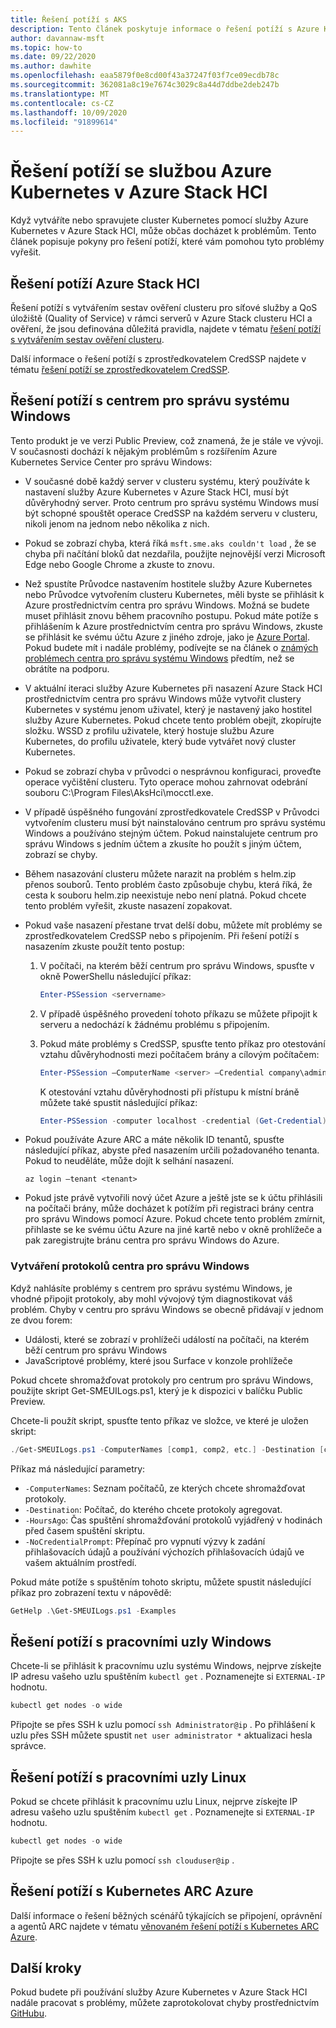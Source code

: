 ```yaml
---
title: Řešení potíží s AKS
description: Tento článek poskytuje informace o řešení potíží s Azure Kubernetes Service (AKS) na Azure Stack HCI.
author: davannaw-msft
ms.topic: how-to
ms.date: 09/22/2020
ms.author: dawhite
ms.openlocfilehash: eaa5879f0e8cd00f43a37247f03f7ce09ecdb78c
ms.sourcegitcommit: 362081a8c19e7674c3029c8a44d7ddbe2deb247b
ms.translationtype: MT
ms.contentlocale: cs-CZ
ms.lasthandoff: 10/09/2020
ms.locfileid: "91899614"
---
```

# <a name="troubleshooting-azure-kubernetes-service-on-azure-stack-hci"></a>Řešení potíží se službou Azure Kubernetes v Azure Stack HCI

Když vytváříte nebo spravujete cluster Kubernetes pomocí služby Azure Kubernetes v Azure Stack HCI, může občas docházet k problémům. Tento článek popisuje pokyny pro řešení potíží, které vám pomohou tyto problémy vyřešit.

## <a name="troubleshooting-azure-stack-hci"></a>Řešení potíží Azure Stack HCI
Řešení potíží s vytvářením sestav ověření clusteru pro síťové služby a QoS úložiště (Quality of Service) v rámci serverů v Azure Stack clusteru HCI a ověření, že jsou definována důležitá pravidla, najdete v tématu [řešení potíží s vytvářením sestav ověření clusteru](../hci/manage/validate-qos.md).

Další informace o řešení potíží s zprostředkovatelem CredSSP najdete v tématu [řešení potíží se zprostředkovatelem CredSSP](../hci/manage/troubleshoot-credssp.md).

## <a name="troubleshooting-windows-admin-center"></a>Řešení potíží s centrem pro správu systému Windows
Tento produkt je ve verzi Public Preview, což znamená, že je stále ve vývoji. V současnosti dochází k nějakým problémům s rozšířením Azure Kubernetes Service Center pro správu Windows: 
* V současné době každý server v clusteru systému, který používáte k nastavení služby Azure Kubernetes v Azure Stack HCI, musí být důvěryhodný server. Proto centrum pro správu systému Windows musí být schopné spouštět operace CredSSP na každém serveru v clusteru, nikoli jenom na jednom nebo několika z nich. 
* Pokud se zobrazí chyba, která říká `msft.sme.aks couldn't load` , že se chyba při načítání bloků dat nezdařila, použijte nejnovější verzi Microsoft Edge nebo Google Chrome a zkuste to znovu.
* Než spustíte Průvodce nastavením hostitele služby Azure Kubernetes nebo Průvodce vytvořením clusteru Kubernetes, měli byste se přihlásit k Azure prostřednictvím centra pro správu Windows. Možná se budete muset přihlásit znovu během pracovního postupu. Pokud máte potíže s přihlášením k Azure prostřednictvím centra pro správu Windows, zkuste se přihlásit ke svému účtu Azure z jiného zdroje, jako je [Azure Portal](https://portal.azure.com/). Pokud budete mít i nadále problémy, podívejte se na článek o [známých problémech centra pro správu systému Windows](/windows-server/manage/windows-admin-center/support/known-issues) předtím, než se obrátíte na podporu.
* V aktuální iteraci služby Azure Kubernetes při nasazení Azure Stack HCI prostřednictvím centra pro správu Windows může vytvořit clustery Kubernetes v systému jenom uživatel, který je nastavený jako hostitel služby Azure Kubernetes. Pokud chcete tento problém obejít, zkopírujte složku. WSSD z profilu uživatele, který hostuje službu Azure Kubernetes, do profilu uživatele, který bude vytvářet nový cluster Kubernetes.
* Pokud se zobrazí chyba v průvodci o nesprávnou konfiguraci, proveďte operace vyčištění clusteru. Tyto operace mohou zahrnovat odebrání souboru C:\Program Files\AksHci\mocctl.exe.
* V případě úspěšného fungování zprostředkovatele CredSSP v Průvodci vytvořením clusteru musí být nainstalováno centrum pro správu systému Windows a používáno stejným účtem. Pokud nainstalujete centrum pro správu Windows s jedním účtem a zkusíte ho použít s jiným účtem, zobrazí se chyby.
* Během nasazování clusteru můžete narazit na problém s helm.zip přenos souborů. Tento problém často způsobuje chybu, která říká, že cesta k souboru helm.zip neexistuje nebo není platná. Pokud chcete tento problém vyřešit, zkuste nasazení zopakovat.
* Pokud vaše nasazení přestane trvat delší dobu, můžete mít problémy se zprostředkovatelem CredSSP nebo s připojením. Při řešení potíží s nasazením zkuste použít tento postup: 
    1.  V počítači, na kterém běží centrum pro správu Windows, spusťte v okně PowerShellu následující příkaz: 
          ```PowerShell
          Enter-PSSession <servername>
          ```
    2.  V případě úspěšného provedení tohoto příkazu se můžete připojit k serveru a nedochází k žádnému problému s připojením.
    
    3.  Pokud máte problémy s CredSSP, spusťte tento příkaz pro otestování vztahu důvěryhodnosti mezi počítačem brány a cílovým počítačem: 
          ```PowerShell
          Enter-PSSession –ComputerName <server> –Credential company\administrator –Authentication CredSSP
          ``` 
        K otestování vztahu důvěryhodnosti při přístupu k místní bráně můžete také spustit následující příkaz: 
          ```PowerShell
          Enter-PSSession -computer localhost -credential (Get-Credential)
          ``` 
* Pokud používáte Azure ARC a máte několik ID tenantů, spusťte následující příkaz, abyste před nasazením určili požadovaného tenanta. Pokud to neuděláte, může dojít k selhání nasazení.

   ```Azure CLI
   az login –tenant <tenant>
   ```
* Pokud jste právě vytvořili nový účet Azure a ještě jste se k účtu přihlásili na počítači brány, může docházet k potížím při registraci brány centra pro správu Windows pomocí Azure. Pokud chcete tento problém zmírnit, přihlaste se ke svému účtu Azure na jiné kartě nebo v okně prohlížeče a pak zaregistrujte bránu centra pro správu Windows do Azure.

### <a name="creating-windows-admin-center-logs"></a>Vytváření protokolů centra pro správu Windows
Když nahlásíte problémy s centrem pro správu systému Windows, je vhodné připojit protokoly, aby mohl vývojový tým diagnostikovat váš problém. Chyby v centru pro správu Windows se obecně přidávají v jednom ze dvou forem: 
- Události, které se zobrazí v prohlížeči událostí na počítači, na kterém běží centrum pro správu Windows 
- JavaScriptové problémy, které jsou Surface v konzole prohlížeče 

Pokud chcete shromažďovat protokoly pro centrum pro správu Windows, použijte skript Get-SMEUILogs.ps1, který je k dispozici v balíčku Public Preview. 
 
Chcete-li použít skript, spusťte tento příkaz ve složce, ve které je uložen skript: 
 
```PowerShell
./Get-SMEUILogs.ps1 -ComputerNames [comp1, comp2, etc.] -Destination [comp3] -HoursAgo [48] -NoCredentialPrompt
```
 
Příkaz má následující parametry:
 
* `-ComputerNames`: Seznam počítačů, ze kterých chcete shromažďovat protokoly.
* `-Destination`: Počítač, do kterého chcete protokoly agregovat.
* `-HoursAgo`: Čas spuštění shromažďování protokolů vyjádřený v hodinách před časem spuštění skriptu.
* `-NoCredentialPrompt`: Přepínač pro vypnutí výzvy k zadání přihlašovacích údajů a používání výchozích přihlašovacích údajů ve vašem aktuálním prostředí.
 
Pokud máte potíže s spuštěním tohoto skriptu, můžete spustit následující příkaz pro zobrazení textu v nápovědě: 
 
```PowerShell
GetHelp .\Get-SMEUILogs.ps1 -Examples
```

## <a name="troubleshooting-windows-worker-nodes"></a>Řešení potíží s pracovními uzly Windows 
Chcete-li se přihlásit k pracovnímu uzlu systému Windows, nejprve získejte IP adresu vašeho uzlu spuštěním `kubectl get` . Poznamenejte si `EXTERNAL-IP` hodnotu.

```PowerShell
kubectl get nodes -o wide
``` 
Připojte se přes SSH k uzlu pomocí `ssh Administrator@ip` . Po přihlášení k uzlu přes SSH můžete spustit `net user administrator *` aktualizaci hesla správce. 

## <a name="troubleshooting-linux-worker-nodes"></a>Řešení potíží s pracovními uzly Linux 
Pokud se chcete přihlásit k pracovnímu uzlu Linux, nejprve získejte IP adresu vašeho uzlu spuštěním `kubectl get` . Poznamenejte si `EXTERNAL-IP` hodnotu.

```PowerShell
kubectl get nodes -o wide
``` 
Připojte se přes SSH k uzlu pomocí `ssh clouduser@ip` . 

## <a name="troubleshooting-azure-arc-kubernetes"></a>Řešení potíží s Kubernetes ARC Azure
Další informace o řešení běžných scénářů týkajících se připojení, oprávnění a agentů ARC najdete v tématu [věnovaném řešení potíží s Kubernetes ARC Azure](/azure/azure-arc/kubernetes/troubleshooting).

## <a name="next-steps"></a>Další kroky
Pokud budete při používání služby Azure Kubernetes v Azure Stack HCI nadále pracovat s problémy, můžete zaprotokolovat chyby prostřednictvím [GitHubu](https://aka.ms/aks-hci-issues).  
